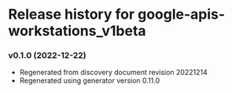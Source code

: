 # Release history for google-apis-workstations_v1beta

### v0.1.0 (2022-12-22)

* Regenerated from discovery document revision 20221214
* Regenerated using generator version 0.11.0

